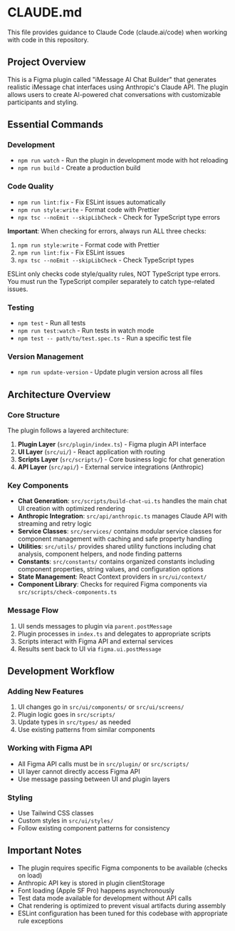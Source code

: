 # CLAUDE.md

This file provides guidance to Claude Code (claude.ai/code) when working with code in this repository.

## Project Overview

This is a Figma plugin called "iMessage AI Chat Builder" that generates realistic iMessage chat interfaces using Anthropic's Claude API. The plugin allows users to create AI-powered chat conversations with customizable participants and styling.

## Essential Commands

### Development

- `npm run watch` - Run the plugin in development mode with hot reloading
- `npm run build` - Create a production build

### Code Quality

- `npm run lint:fix` - Fix ESLint issues automatically
- `npm run style:write` - Format code with Prettier
- `npx tsc --noEmit --skipLibCheck` - Check for TypeScript type errors

**Important**: When checking for errors, always run ALL three checks:
1. `npm run style:write` - Format code with Prettier
2. `npm run lint:fix` - Fix ESLint issues
3. `npx tsc --noEmit --skipLibCheck` - Check TypeScript types

ESLint only checks code style/quality rules, NOT TypeScript type errors. You must run the TypeScript compiler separately to catch type-related issues.

### Testing

- `npm test` - Run all tests
- `npm run test:watch` - Run tests in watch mode
- `npm test -- path/to/test.spec.ts` - Run a specific test file

### Version Management

- `npm run update-version` - Update plugin version across all files

## Architecture Overview

### Core Structure

The plugin follows a layered architecture:

1. **Plugin Layer** (`src/plugin/index.ts`) - Figma plugin API interface
2. **UI Layer** (`src/ui/`) - React application with routing
3. **Scripts Layer** (`src/scripts/`) - Core business logic for chat generation
4. **API Layer** (`src/api/`) - External service integrations (Anthropic)

### Key Components

- **Chat Generation**: `src/scripts/build-chat-ui.ts` handles the main chat UI creation with optimized rendering
- **Anthropic Integration**: `src/api/anthropic.ts` manages Claude API with streaming and retry logic
- **Service Classes**: `src/services/` contains modular service classes for component management with caching and safe property handling
- **Utilities**: `src/utils/` provides shared utility functions including chat analysis, component helpers, and node finding patterns
- **Constants**: `src/constants/` contains organized constants including component properties, string values, and configuration options
- **State Management**: React Context providers in `src/ui/context/`
- **Component Library**: Checks for required Figma components via `src/scripts/check-components.ts`

### Message Flow

1. UI sends messages to plugin via `parent.postMessage`
2. Plugin processes in `index.ts` and delegates to appropriate scripts
3. Scripts interact with Figma API and external services
4. Results sent back to UI via `figma.ui.postMessage`

## Development Workflow

### Adding New Features

1. UI changes go in `src/ui/components/` or `src/ui/screens/`
2. Plugin logic goes in `src/scripts/`
3. Update types in `src/types/` as needed
4. Use existing patterns from similar components

### Working with Figma API

- All Figma API calls must be in `src/plugin/` or `src/scripts/`
- UI layer cannot directly access Figma API
- Use message passing between UI and plugin layers

### Styling

- Use Tailwind CSS classes
- Custom styles in `src/ui/styles/`
- Follow existing component patterns for consistency

## Important Notes

- The plugin requires specific Figma components to be available (checks on load)
- Anthropic API key is stored in plugin clientStorage
- Font loading (Apple SF Pro) happens asynchronously
- Test data mode available for development without API calls
- Chat rendering is optimized to prevent visual artifacts during assembly
- ESLint configuration has been tuned for this codebase with appropriate rule exceptions
